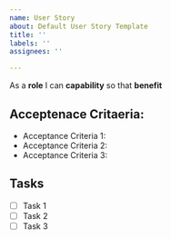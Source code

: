 ```yaml
---
name: User Story
about: Default User Story Template
title: ''
labels: ''
assignees: ''

---
```


As a **role** I can **capability** so that **benefit**
  
## Acceptenace Critaeria:
  
  * Acceptance Criteria 1:
  * Acceptance Criteria 2:
  * Acceptance Criteria 3:
  
## Tasks
  
  - [ ] Task 1
  - [ ] Task 2
  - [ ] Task 3
